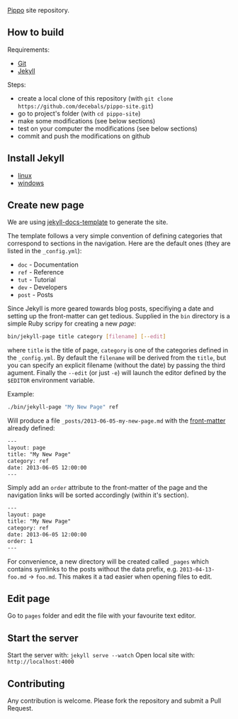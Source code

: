 [Pippo](http://pippo.ro) site repository.

How to build
-------------------
Requirements: 
- [Git](http://git-scm.com/) 
- [Jekyll](http://jekyllrb.com/)

Steps:
- create a local clone of this repository (with `git clone https://github.com/decebals/pippo-site.git`)
- go to project's folder (with `cd pippo-site`) 
- make some modifications (see below sections)
- test on your computer the modifications (see below sections)
- commit and push the modifications on github

Install Jekyll
-------------------
- [linux](http://antoine-schellenberger.com/linux/2013/11/07/install_jekyll_on_ubuntu_1204.html)
- [windows](http://www.madhur.co.in/blog/2011/09/01/runningjekyllwindows.html)

Create new page
-------------------
We are using [jekyll-docs-template](https://github.com/bruth/jekyll-docs-template) to generate the site.

The template follows a very simple convention of defining categories that correspond to sections in the navigation. Here are the default ones (they are listed in the `_config.yml`):

- `doc` - Documentation
- `ref` - Reference
- `tut` - Tutorial
- `dev` - Developers
- `post` - Posts

Since Jekyll is more geared towards blog posts, specifiying a date and setting up the front-matter can get tedious. Supplied in the `bin` directory is a simple Ruby scripy for creating a new _page_:

```bash
bin/jekyll-page title category [filename] [--edit]
```

where `title` is the title of page, `category` is one of the categories defined in the `_config.yml`. By default the `filename` will be derived from the `title`, but you can specify an explicit filename (without the date) by passing the third agument. Finally the `--edit` (or just `-e`) will launch the editor defined by the `$EDITOR` environment variable.

Example:

```bash
./bin/jekyll-page "My New Page" ref
```

Will produce a file `_posts/2013-06-05-my-new-page.md` with the [front-matter](http://jekyllrb.com/docs/frontmatter/) already defined:

```html
---
layout: page
title: "My New Page"
category: ref
date: 2013-06-05 12:00:00
---
```

Simply add an `order` attribute to the front-matter of the page and the navigation links will be sorted accordingly (within it's section).

```html
---
layout: page
title: "My New Page"
category: ref
date: 2013-06-05 12:00:00
order: 1
---
```

For convenience, a new directory will be created called `_pages` which contains symlinks to the posts without the data prefix, e.g. `2013-04-13-foo.md` &rarr; `foo.md`. This makes it a tad easier when opening files to edit.

Edit page
-------------------
Go to `pages` folder and edit the file with your favourite text editor. 

Start the server
-------------------
Start the server with: `jekyll serve --watch`
Open local site with: `http://localhost:4000` 

Contributing
-------------------

Any contribution is welcome. Please fork the repository and submit a Pull Request.

